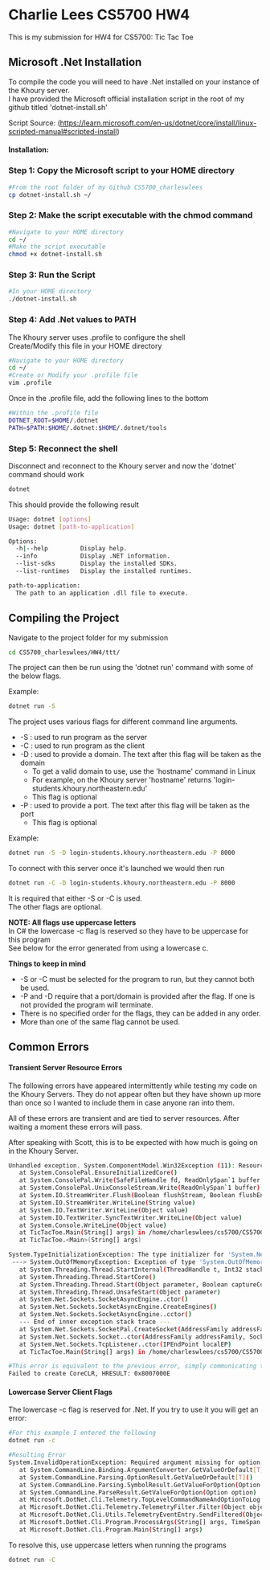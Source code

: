 # Charlie Lees CS5700 HW4

This is my submission for HW4 for CS5700: Tic Tac Toe

## Microsoft .Net Installation
To compile the code you will need to have .Net installed on your instance of the Khoury server. \
I have provided the Microsoft official installation script in the root of my github titled 'dotnet-install.sh'

Script Source: (https://learn.microsoft.com/en-us/dotnet/core/install/linux-scripted-manual#scripted-install)

#### Installation:

### Step 1: Copy the Microsoft script to your HOME directory
```bash
#From the root folder of my Github CS5700_charleswlees
cp dotnet-install.sh ~/
```

### Step 2: Make the script executable with the chmod command
```bash
#Navigate to your HOME directory
cd ~/
#Make the script executable
chmod +x dotnet-install.sh
```


### Step 3: Run the Script
```bash
#In your HOME directory
./dotnet-install.sh
```

### Step 4: Add .Net values to PATH
The Khoury server uses .profile to configure the shell\
Create/Modify this file in your HOME directory
```bash
#Navigate to your HOME directory
cd ~/
#Create or Modify your .profile file
vim .profile

```
Once in the .profile file, add the following lines to the bottom
```bash
#Within the .profile file 
DOTNET_ROOT=$HOME/.dotnet
PATH=$PATH:$HOME/.dotnet:$HOME/.dotnet/tools
```
### Step 5: Reconnect the shell
Disconnect and reconnect to the Khoury server and now the 'dotnet' command should work
```bash
dotnet
```
This should provide the following result
```bash
Usage: dotnet [options]
Usage: dotnet [path-to-application]

Options:
  -h|--help         Display help.
  --info            Display .NET information.
  --list-sdks       Display the installed SDKs.
  --list-runtimes   Display the installed runtimes.

path-to-application:
  The path to an application .dll file to execute.
```

## Compiling the Project

Navigate to the project folder for my submission
```bash
cd CS5700_charleswlees/HW4/ttt/
```
The project can then be run using the 'dotnet run' command with some of the below flags.

Example:
```bash
dotnet run -S
```
The project uses various flags for different command line arguments.

- -S : used to run program as the server
- -C : used to run program as the client
- -D : used to provide a domain. The text after this flag will be taken as the domain
   - To get a valid domain to use, use the 'hostname' command in Linux
   - For example, on the Khoury server 'hostname' returns 'login-students.khoury.northeastern.edu'
   - This flag is optional
- -P : used to provide a port. The text after this flag will be taken as the port 
   - This flag is optional 

Example: 
```bash
dotnet run -S -D login-students.khoury.northeastern.edu -P 8000
```
To connect with this server once it's launched we would then run
```bash
dotnet run -C -D login-students.khoury.northeastern.edu -P 8000
```

It is required that either -S or -C is used. \
The other flags are optional.

**NOTE: All flags use uppercase letters**
\
In C# the lowercase -c flag is reserved so they have to be uppercase for this program\
See below for the error generated from using a lowercase c.

**Things to keep in mind**

- -S or -C must be selected for the program to run, but they cannot both be used.
- -P and -D require that a port/domain is provided after the flag. If one is not provided the program will terminate.
- There is no specified order for the flags, they can be added in any order.
- More than one of the same flag cannot be used.

## Common Errors

#### Transient Server Resource Errors

The following errors have appeared intermittently while testing my code on the Khoury Servers. They do not appear often but they have shown up more than once so I wanted to include them in case anyone ran into them. 

All of these errors are transient and are tied to server resources. After waiting a moment these errors will pass.

After speaking with Scott, this is to be expected with how much is going on in the Khoury Server.



```bash
Unhandled exception. System.ComponentModel.Win32Exception (11): Resource temporarily unavailable
   at System.ConsolePal.EnsureInitializedCore()
   at System.ConsolePal.Write(SafeFileHandle fd, ReadOnlySpan`1 buffer, Boolean mayChangeCursorPosition)
   at System.ConsolePal.UnixConsoleStream.Write(ReadOnlySpan`1 buffer)
   at System.IO.StreamWriter.Flush(Boolean flushStream, Boolean flushEncoder)
   at System.IO.StreamWriter.WriteLine(String value)
   at System.IO.TextWriter.WriteLine(Object value)
   at System.IO.TextWriter.SyncTextWriter.WriteLine(Object value)
   at System.Console.WriteLine(Object value)
   at TicTacToe.Main(String[] args) in /home/charleswlees/cs5700/CS5700_charleswlees/HW4/ttt/Program.cs:line 467
   at TicTacToe.<Main>(String[] args)
```



```bash
System.TypeInitializationException: The type initializer for 'System.Net.Sockets.SocketAsyncEngine' threw an exception.
 ---> System.OutOfMemoryException: Exception of type 'System.OutOfMemoryException' was thrown.
   at System.Threading.Thread.StartInternal(ThreadHandle t, Int32 stackSize, Int32 priority, Char* pThreadName)
   at System.Threading.Thread.StartCore()
   at System.Threading.Thread.Start(Object parameter, Boolean captureContext)
   at System.Threading.Thread.UnsafeStart(Object parameter)
   at System.Net.Sockets.SocketAsyncEngine..ctor()
   at System.Net.Sockets.SocketAsyncEngine.CreateEngines()
   at System.Net.Sockets.SocketAsyncEngine..cctor()
   --- End of inner exception stack trace ---
   at System.Net.Sockets.SocketPal.CreateSocket(AddressFamily addressFamily, SocketType socketType, ProtocolType protocolType, SafeSocketHandle& socket)
   at System.Net.Sockets.Socket..ctor(AddressFamily addressFamily, SocketType socketType, ProtocolType protocolType)
   at System.Net.Sockets.TcpListener..ctor(IPEndPoint localEP)
   at TicTacToe.Main(String[] args) in /home/charleswlees/cs5700/CS5700_charleswlees/HW4/ttt/Program.cs:line 219
```
```bash
#This error is equivalent to the previous error, simply communicating that the environment is out of memory in that moment
Failed to create CoreCLR, HRESULT: 0x8007000E
```
#### Lowercase Server Client Flags

The lowercase -c flag is reserved for .Net. If you try to use it you will get an error:
```bash
#For this example I entered the following 
dotnet run -c
```
```bash
#Resulting Error
System.InvalidOperationException: Required argument missing for option: -c
   at System.CommandLine.Binding.ArgumentConverter.GetValueOrDefault[T](ArgumentConversionResult result)
   at System.CommandLine.Parsing.OptionResult.GetValueOrDefault[T]()
   at System.CommandLine.Parsing.SymbolResult.GetValueForOption(Option option)
   at System.CommandLine.ParseResult.GetValueForOption(Option option)
   at Microsoft.DotNet.Cli.Telemetry.TopLevelCommandNameAndOptionToLog.AllowList(ParseResult parseResult, Dictionary`2 measurements)
   at Microsoft.DotNet.Cli.Telemetry.TelemetryFilter.Filter(Object objectToFilter)
   at Microsoft.DotNet.Cli.Utils.TelemetryEventEntry.SendFiltered(Object o)
   at Microsoft.DotNet.Cli.Program.ProcessArgs(String[] args, TimeSpan startupTime, ITelemetry telemetryClient)
   at Microsoft.DotNet.Cli.Program.Main(String[] args)
```

To resolve this, use uppercase letters when running the programs
```bash
dotnet run -C
```



